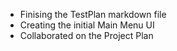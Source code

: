 
- Finising the TestPlan markdown file
- Creating the initial Main Menu UI
- Collaborated on the Project Plan